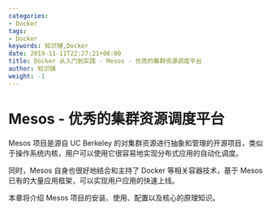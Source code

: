 ```yaml
---
categories:
- Docker
tags:
- Docker  
keywords: 知识铺,Docker
date: 2019-11-11T22:27:21+08:00
title: Docker 从入门到实践 - Mesos - 优秀的集群资源调度平台
author: 知识铺
weight: -1
---
```


# Mesos - 优秀的集群资源调度平台
Mesos 项目是源自 UC Berkeley 的对集群资源进行抽象和管理的开源项目，类似于操作系统内核，用户可以使用它很容易地实现分布式应用的自动化调度。

同时，Mesos 自身也很好地结合和主持了 Docker 等相关容器技术，基于 Mesos 已有的大量应用框架，可以实现用户应用的快速上线。

本章将介绍 Mesos 项目的安装、使用、配置以及核心的原理知识。